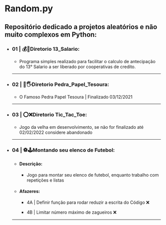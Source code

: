 # Random.py
## Repositório dedicado a projetos aleatórios e não muito complexos em Python:
<ul class="list">
    <li><h3 class="pj_name">01 | 💰🤑Diretorio 13_Salario:</h3></li>
        <ul class="item">
            <li><p class="pj_description">Programa simples realizado para facilitar o calculo de antecipação do 13° Salario a ser liberado por cooperativas de credito.</p></li>
        </ul>
    <hr class="div">
    <li><h3 class="pj_name">02 | 👊🖐Diretorio Pedra_Papel_Tesoura:</h3></li>
        <ul class="item">
        <li><p class="pj_description">O Famoso Pedra Papel Tesoura | Finalizado 03/12/2021</p></li>
        </ul>
    <hr class="div">
    <li><h3 class="pj_name">03 | ⭕❌Diretorio Tic_Tac_Toe:</h3></li>
        <ul class="item">
            <li><p class="pj_description">Jogo da velha em desenvolvimento, se não for finalizado até 02/02/2022 considere abandonado</p></li>
        </ul>
    <hr class="div">
    <li><h3 class="pj_name">04 | ⚽🕹️Montando seu elenco de Futebol:</h3></li>
        <ul class="item">
            <li><h4>Descrição:</h4>
                <ul>
                <li><p class="pj_description">Jogo para montar seu elenco de futebol, enquanto trabalho com repetições e listas</p></li>
                </ul>
            </li>
            <li><h4>Afazeres:</h4>
                <ul>
                <li><p class="afazer"> 4A | Definir função para rodar reduzir a escrita do Código ❌</p></li>
                <li><p class="afazer"> 4B | Limitar número máximo de zagueiros ❌</p></li>
                </ul>
            </li>
        </ul>
    <hr class="div">
</ul>
